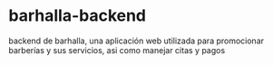 # barhalla-backend
backend de barhalla, una aplicación web utilizada para promocionar barberías y sus servicios, asi como manejar citas y pagos
